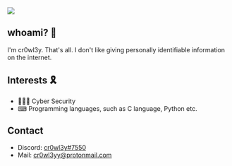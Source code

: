<img src="https://github.com/cr0wl3yy/cr0wl3yy/blob/main/Webp.net-resizeimage.jpg" width="auto">


## whoami? 🛑
I'm cr0wl3y. That's all. I don't like giving personally identifiable information on the internet. 

## Interests 🎗   
- 🕵🏼‍♂️ Cyber Security 
- ⌨ Programming languages, such as C language, Python etc.

## Contact
- Discord: [cr0wl3y#7550](./)
- Mail: [cr0wl3yy@protonmail.com](./)
